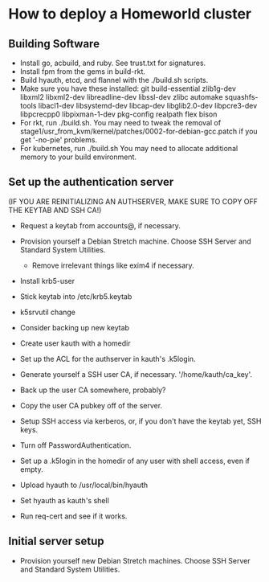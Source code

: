 # How to deploy a Homeworld cluster

## Building Software

 * Install go, acbuild, and ruby. See trust.txt for signatures.
 * Install fpm from the gems in build-rkt.
 * Build hyauth, etcd, and flannel with the ./build.sh scripts.
 * Make sure you have these installed:
    git build-essential zlib1g-dev libxml2 libxml2-dev libreadline-dev
    libssl-dev zlibc automake squashfs-tools libacl1-dev libsystemd-dev
    libcap-dev libglib2.0-dev libpcre3-dev libpcrecpp0 libpixman-1-dev
    pkg-config realpath flex bison
 * For rkt, run ./build.sh.
    You may need to tweak the removal of stage1/usr_from_kvm/kernel/patches/0002-for-debian-gcc.patch if you get '-no-pie' problems.
 * For kubernetes, run ./build.sh
    You may need to allocate additional memory to your build environment.

## Set up the authentication server

(IF YOU ARE REINITIALIZING AN AUTHSERVER, MAKE SURE TO COPY OFF THE KEYTAB AND SSH CA!)

 * Request a keytab from accounts@, if necessary.
 * Provision yourself a Debian Stretch machine. Choose SSH Server and Standard System Utilities.
   * Remove irrelevant things like exim4 if necessary.
 * Install krb5-user
 * Stick keytab into /etc/krb5.keytab
 * k5srvutil change
 * Consider backing up new keytab
 * Create user kauth with a homedir
 * Set up the ACL for the authserver in kauth's .k5login.
 * Generate yourself a SSH user CA, if necessary. '/home/kauth/ca_key'.
 * Back up the user CA somewhere, probably?
 * Copy the user CA pubkey off of the server.
 * Setup SSH access via kerberos, or, if you don't have the keytab yet, SSH keys.
 * Turn off PasswordAuthentication.
 * Set up a .k5login in the homedir of any user with shell access, even if empty.
 * Upload hyauth to /usr/local/bin/hyauth
 * Set hyauth as kauth's shell

 * Run req-cert and see if it works.

## Initial server setup

 * Provision yourself new Debian Stretch machines. Choose SSH Server and Standard System Utilities.
